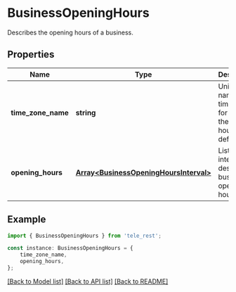 # BusinessOpeningHours

Describes the opening hours of a business.

## Properties

Name | Type | Description | Notes
------------ | ------------- | ------------- | -------------
**time_zone_name** | **string** | Unique name of the time zone for which the opening hours are defined | [default to undefined]
**opening_hours** | [**Array&lt;BusinessOpeningHoursInterval&gt;**](BusinessOpeningHoursInterval.md) | List of time intervals describing business opening hours | [default to undefined]

## Example

```typescript
import { BusinessOpeningHours } from 'tele_rest';

const instance: BusinessOpeningHours = {
    time_zone_name,
    opening_hours,
};
```

[[Back to Model list]](../README.md#documentation-for-models) [[Back to API list]](../README.md#documentation-for-api-endpoints) [[Back to README]](../README.md)
